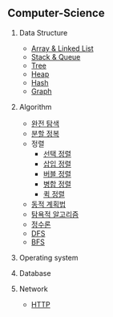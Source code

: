 ## Computer-Science

1. Data Structure
    - [Array & Linked List](DataStructure/Array&LinkedList.md)
    - [Stack & Queue](DataStructure/Stack&Queue.md)
    - [Tree](DataStructure/Tree.md)
    - [Heap](DataStructure/Heap.md)
    - [Hash](DataStructure/Hash.md)
    - [Graph](DataStructure/Graph.md)

2. Algorithm
    - [완전 탐색](Algorithm/Brute_force.md)
    - [분할 정복](Algorithm/Divide&Conquer.md)
    - 정렬
        - [선택 정렬](Algorithm/Selection_sort.md)
        - [삽입 정렬](Algorithm/Insertion_sort.md)
        - [버블 정렬](Algorithm/Bubble_sort.md)
        - [병합 정렬](Algorithm/Merge_sort.md)
        - [퀵 정렬](Algorithm/Quick_sort.md)
    - [동적 계획법](Algorithm/Dynamic_programming.md)
    - [탐욕적 알고리즘](Algorithm/Greedy.md)
    - [정수론](Algorithm/Number_theory.md)
    - [DFS](Algorithm/DFS.md)
    - [BFS](Algorithm/BFS.md)

3. Operating system

4. Database

5. Network
    - [HTTP](Network/HTTP.md)